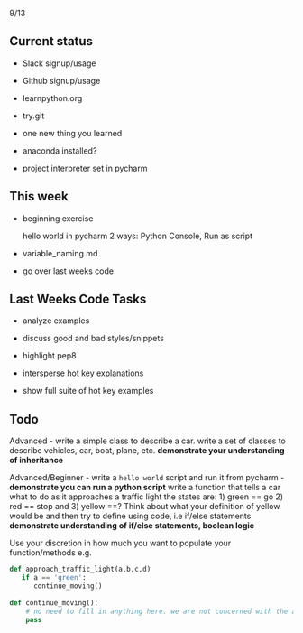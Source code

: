 9/13

Current status
------------------------
- Slack signup/usage
- Github signup/usage

- learnpython.org
- try.git

- one new thing you learned

- anaconda installed?
- project interpreter set in pycharm 

This week
---------
- beginning exercise
  
  hello world in pycharm 2 ways: Python Console, Run as script

- variable_naming.md
- go over last weeks code

Last Weeks Code Tasks
---------------------
- analyze examples
- discuss good and bad styles/snippets
- highlight pep8

- intersperse hot key explanations
- show full suite of hot key examples


Todo
----
Advanced -
   write a simple class to describe a car. write a set of classes to describe vehicles, car, boat, plane, etc.
   **demonstrate your understanding of inheritance**
   
Advanced/Beginner - 
   write a `hello world` script and run it from pycharm - **demonstrate you can run a python script**
   write a function that tells a car what to do as it approaches a traffic light
     the states are: 1) green == go 2) red == stop and 3) yellow ==? Think about what your definition of yellow would be
     and then try to define using code, i.e if/else statements
     **demonstrate understanding of if/else statements, boolean logic** 
     

Use your discretion in how much you want to populate your function/methods e.g.
```python
def approach_traffic_light(a,b,c,d)
   if a == 'green':
      continue_moving()
      
def continue_moving():
    # no need to fill in anything here. we are not concerned with the actual mechanics of making the car go.
    pass

```
   